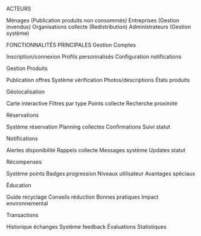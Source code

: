 ACTEURS

Ménages (Publication produits non consommés)
Entreprises (Gestion invendus)
Organisations collecte (Redistribution)
Administrateurs (Gestion système)

FONCTIONNALITÉS PRINCIPALES
Gestion Comptes

Inscription/connexion
Profils personnalisés
Configuration notifications

Gestion Produits

Publication offres
Système vérification
Photos/descriptions
États produits

Géolocalisation

Carte interactive
Filtres par type
Points collecte
Recherche proximité

Réservations

Système réservation
Planning collectes
Confirmations
Suivi statut

Notifications

Alertes disponibilité
Rappels collecte
Messages système
Updates statut

Récompenses

Système points
Badges progression
Niveaux utilisateur
Avantages spéciaux

Éducation

Guide recyclage
Conseils réduction
Bonnes pratiques
Impact environnemental

Transactions

Historique échanges
Système feedback
Évaluations
Statistiques
